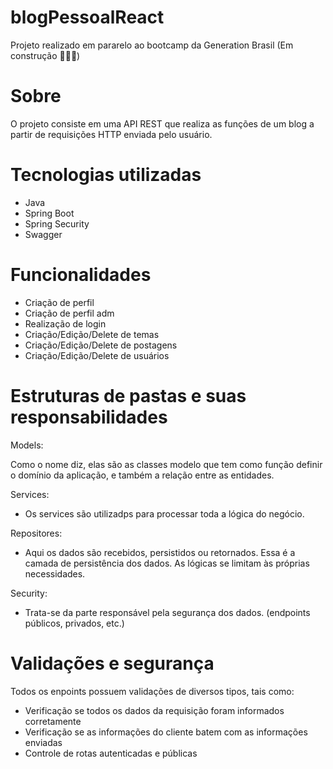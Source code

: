 # blogPessoalReact
Projeto realizado em pararelo ao bootcamp da Generation Brasil
(Em construção 👨🏽‍💻)

# Sobre
O projeto consiste em uma API REST que realiza as funções de um blog a partir de requisições HTTP enviada pelo usuário.

# Tecnologias utilizadas
- Java
- Spring Boot
- Spring Security
- Swagger

# Funcionalidades
- Criação de perfil
- Criação de perfil adm
- Realização de login
- Criação/Edição/Delete de temas
- Criação/Edição/Delete de postagens
- Criação/Edição/Delete de usuários

# Estruturas de pastas e suas responsabilidades
Models:

Como o nome diz, elas são as classes modelo que tem como função definir o domínio da aplicação, e também a relação entre as entidades.

Services:

- Os services são utilizadps para processar toda a lógica do negócio.

Repositores:

- Aqui os dados são recebidos, persistidos ou retornados.  Essa é a camada de persistência dos dados. As lógicas se limitam às próprias necessidades.

Security:

- Trata-se da parte responsável pela segurança dos dados. (endpoints públicos, privados, etc.)

# Validações e segurança

Todos os enpoints possuem validações de diversos tipos, tais como:

- Verificação se todos os dados da requisição foram informados corretamente
- Verificação se as informações do cliente batem com as informações enviadas
- Controle de rotas autenticadas e públicas
